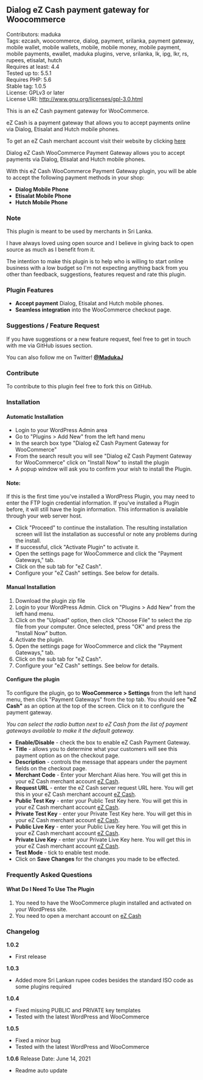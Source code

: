 ## Dialog eZ Cash payment gateway for Woocommerce
Contributors: maduka  
Tags: ezcash, woocommerce, dialog, payment, srilanka, payment gateway, mobile wallet, mobile wallets, mobile, mobile money, mobile payment, mobile payments, ewallet, maduka plugins, verve, srilanka, lk, ipg, lkr, rs, rupees, etisalat, hutch  
Requires at least: 4.4  
Tested up to: 5.5.1  
Requires PHP: 5.6  
Stable tag: 1.0.5  
License: GPLv3 or later  
License URI: http://www.gnu.org/licenses/gpl-3.0.html 

This is an eZ Cash payment gateway for WooCommerce.

eZ Cash is a payment gateway that allows you to accept payments online via Dialog, Etisalat and Hutch mobile phones.

To get an eZ Cash merchant account visit their website by clicking [here](http://www.ezcash.lk)

Dialog eZ Cash WooCommerce Payment Gateway allows you to accept payments via Dialog, Etisalat and Hutch mobile phones.

With this eZ Cash WooCommerce Payment Gateway plugin, you will be able to accept the following payment methods in your shop:

* __Dialog Mobile Phone__
* __Etisalat Mobile Phone__
* __Hutch Mobile Phone__


### Note

This plugin is meant to be used by merchants in Sri Lanka.

I have always loved using open source and I believe in giving back to open source as much as I benefit from it.

The intention to make this plugin is to help who is willing to start online business with a low budget so I'm not expecting anything back from you other than feedback, suggestions, features request and rate this plugin.


### Plugin Features

*   __Accept payment__ Dialog, Etisalat and Hutch mobile phones.
* 	__Seamless integration__ into the WooCommerce checkout page.


### Suggestions / Feature Request

If you have suggestions or a new feature request, feel free to get in touch with me via GitHub issues section.

You can also follow me on Twitter! **[@MadukaJ](https://twitter.com/MadukaJ)**


### Contribute
To contribute to this plugin feel free to fork this on GitHub.


### Installation

#### Automatic Installation
* Login to your WordPress Admin area
* Go to "Plugins > Add New" from the left hand menu
* In the search box type "Dialog eZ Cash Payment Gateway for WooCommerce"
* From the search result you will see "Dialog eZ Cash Payment Gateway for WooCommerce" click on "Install Now" to install the plugin
* A popup window will ask you to confirm your wish to install the Plugin.


#### Note:

If this is the first time you've installed a WordPress Plugin, you may need to enter the FTP login credential information. If you've installed a Plugin before, it will still have the login information. This information is available through your web server host.

* Click "Proceed" to continue the installation. The resulting installation screen will list the installation as successful or note any problems during the install.
* If successful, click "Activate Plugin" to activate it.
* Open the settings page for WooCommerce and click the "Payment Gateways," tab.
* Click on the sub tab for "eZ Cash".
* Configure your "eZ Cash" settings. See below for details.


#### Manual Installation
1. Download the plugin zip file
2. Login to your WordPress Admin. Click on "Plugins > Add New" from the left hand menu.
3. Click on the "Upload" option, then click "Choose File" to select the zip file from your computer. Once selected, press "OK" and press the "Install Now" button.
4. Activate the plugin.
5. Open the settings page for WooCommerce and click the "Payment Gateways," tab.
6. Click on the sub tab for "eZ Cash".
7. Configure your "eZ Cash" settings. See below for details.


#### Configure the plugin

To configure the plugin, go to __WooCommerce > Settings__ from the left hand menu, then click "Payment Gateways" from the top tab. You should see __"eZ Cash"__ as an option at the top of the screen. Click on it to configure the payment gateway.

_You can select the radio button next to eZ Cash from the list of payment gateways available to make it the default gateway._

* __Enable/Disable__ - check the box to enable eZ Cash Payment Gateway.
* __Title__ - allows you to determine what your customers will see this payment option as on the checkout page.
* __Description__ - controls the message that appears under the payment fields on the checkout page.
* __Merchant Code__  - Enter your Merchant Alias here. You will get this in your eZ Cash merchant account [eZ Cash](http://www.ezcash.lk).
* __Request URL__  - enter the eZ Cash server request URL here. You will get this in your eZ Cash merchant account [eZ Cash](http://www.ezcash.lk).
* __Public Test Key__  - enter your Public Test Key here. You will get this in your eZ Cash merchant account [eZ Cash](http://www.ezcash.lk).
* __Private Test Key__  - enter your Private Test Key here. You will get this in your eZ Cash merchant account [eZ Cash](http://www.ezcash.lk).
* __Public Live Key__  - enter your Public Live Key here. You will get this in your eZ Cash merchant account [eZ Cash](http://www.ezcash.lk).
* __Private Live Key__  - enter your Private Live Key here. You will get this in your eZ Cash merchant account [eZ Cash](http://www.ezcash.lk).
* __Test Mode__  - tick to enable test mode.
* Click on __Save Changes__ for the changes you made to be effected.


### Frequently Asked Questions

#### What Do I Need To Use The Plugin

1.	You need to have the WooCommerce plugin installed and activated on your WordPress site.
2.	You need to open a merchant account on [eZ Cash](http://www.ezcash.lk)


### Changelog

__1.0.2__
*   First release

__1.0.3__
*   Added more Sri Lankan rupee codes besides the standard ISO code as some plugins required

__1.0.4__
*   Fixed missing PUBLIC and PRIVATE key templates
*   Tested with the latest WordPress and WooCommerce

__1.0.5__
*   Fixed a minor bug
*   Tested with the latest WordPress and WooCommerce

__1.0.6__
Release Date: June 14, 2021

* Readme auto update
